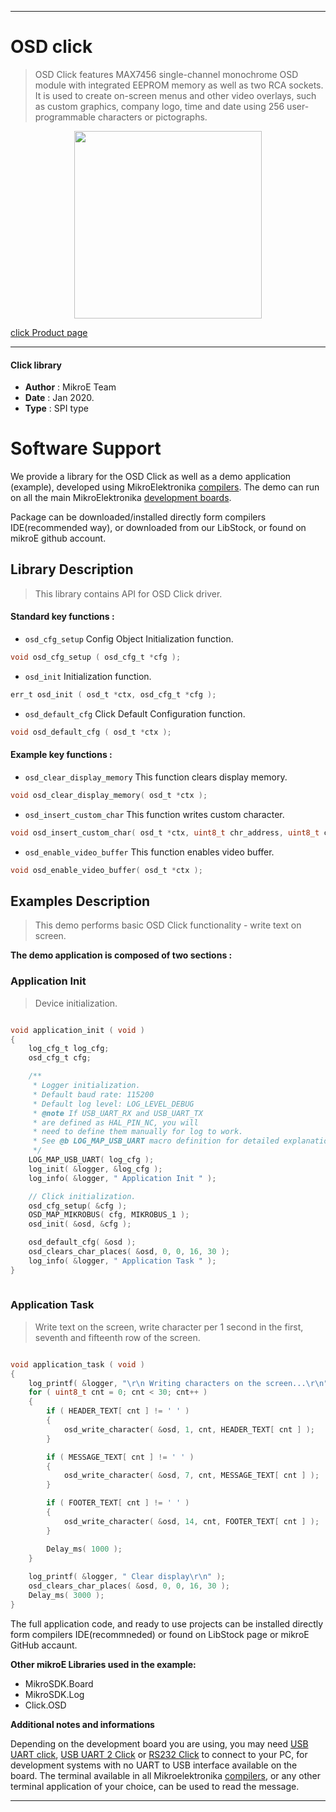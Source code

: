 
---
# OSD click

> OSD Click features MAX7456 single-channel monochrome OSD module with integrated EEPROM memory as well as two RCA sockets. It is used to create on-screen menus and other video overlays, such as custom graphics, company logo, time and date using 256 user-programmable characters or pictographs.

<p align="center">
  <img src="https://download.mikroe.com/images/click_for_ide/osd_click.png" height=300px>
</p>

[click Product page](https://www.mikroe.com/osd-click)

---


#### Click library 

- **Author**        : MikroE Team
- **Date**          : Jan 2020.
- **Type**          : SPI type


# Software Support

We provide a library for the OSD Click 
as well as a demo application (example), developed using MikroElektronika 
[compilers](https://shop.mikroe.com/compilers). 
The demo can run on all the main MikroElektronika [development boards](https://shop.mikroe.com/development-boards).

Package can be downloaded/installed directly form compilers IDE(recommended way), or downloaded from our LibStock, or found on mikroE github account. 

## Library Description

> This library contains API for OSD Click driver.

#### Standard key functions :

- `osd_cfg_setup` Config Object Initialization function.
```c
void osd_cfg_setup ( osd_cfg_t *cfg ); 
```

- `osd_init` Initialization function.
```c
err_t osd_init ( osd_t *ctx, osd_cfg_t *cfg );
```

- `osd_default_cfg` Click Default Configuration function.
```c
void osd_default_cfg ( osd_t *ctx );
```

#### Example key functions :

- `osd_clear_display_memory` This function clears display memory.
```c
void osd_clear_display_memory( osd_t *ctx );
```

- `osd_insert_custom_char` This function writes custom character.
```c
void osd_insert_custom_char( osd_t *ctx, uint8_t chr_address, uint8_t custom_char );
```

- `osd_enable_video_buffer` This function enables video buffer.
```c
void osd_enable_video_buffer( osd_t *ctx );
```

## Examples Description

> This demo performs basic OSD Click functionality - write text on screen.

**The demo application is composed of two sections :**

### Application Init 

> Device initialization.

```c

void application_init ( void )
{
    log_cfg_t log_cfg;
    osd_cfg_t cfg;

    /** 
     * Logger initialization.
     * Default baud rate: 115200
     * Default log level: LOG_LEVEL_DEBUG
     * @note If USB_UART_RX and USB_UART_TX 
     * are defined as HAL_PIN_NC, you will 
     * need to define them manually for log to work. 
     * See @b LOG_MAP_USB_UART macro definition for detailed explanation.
     */
    LOG_MAP_USB_UART( log_cfg );
    log_init( &logger, &log_cfg );
    log_info( &logger, " Application Init " );

    // Click initialization.
    osd_cfg_setup( &cfg );
    OSD_MAP_MIKROBUS( cfg, MIKROBUS_1 );
    osd_init( &osd, &cfg );

    osd_default_cfg( &osd );
    osd_clears_char_places( &osd, 0, 0, 16, 30 );
    log_info( &logger, " Application Task " );
}
  
```

### Application Task

> Write text on the screen, write character per 1 second in the first, seventh and fifteenth row of the screen.

```c

void application_task ( void )
{
    log_printf( &logger, "\r\n Writing characters on the screen...\r\n" );
    for ( uint8_t cnt = 0; cnt < 30; cnt++ )
    {
        if ( HEADER_TEXT[ cnt ] != ' ' )
        {
            osd_write_character( &osd, 1, cnt, HEADER_TEXT[ cnt ] );
        }

        if ( MESSAGE_TEXT[ cnt ] != ' ' )
        {
            osd_write_character( &osd, 7, cnt, MESSAGE_TEXT[ cnt ] );
        }

        if ( FOOTER_TEXT[ cnt ] != ' ' )
        {
            osd_write_character( &osd, 14, cnt, FOOTER_TEXT[ cnt ] );
        }

        Delay_ms( 1000 );
    }
    
    log_printf( &logger, " Clear display\r\n" );
    osd_clears_char_places( &osd, 0, 0, 16, 30 );
    Delay_ms( 3000 );
}  

```


The full application code, and ready to use projects can be  installed directly form compilers IDE(recommneded) or found on LibStock page or mikroE GitHub accaunt.

**Other mikroE Libraries used in the example:** 

- MikroSDK.Board
- MikroSDK.Log
- Click.OSD

**Additional notes and informations**

Depending on the development board you are using, you may need 
[USB UART click](https://shop.mikroe.com/usb-uart-click), 
[USB UART 2 Click](https://shop.mikroe.com/usb-uart-2-click) or 
[RS232 Click](https://shop.mikroe.com/rs232-click) to connect to your PC, for 
development systems with no UART to USB interface available on the board. The 
terminal available in all Mikroelektronika 
[compilers](https://shop.mikroe.com/compilers), or any other terminal application 
of your choice, can be used to read the message.



---